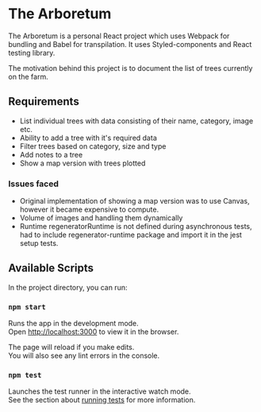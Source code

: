 # The Arboretum

The Arboretum is a personal React project which uses Webpack for bundling and Babel for transpilation. It uses Styled-components and React testing library.

The motivation behind this project is to document the list of trees currently on the farm. 

## Requirements

- List individual trees with data consisting of their name, category, image etc.
- Ability to add a tree with it's required data
- Filter trees based on category, size and type
- Add notes to a tree
- Show a map version with trees plotted

### Issues faced 

- Original implementation of showing a map version was to use Canvas, however it became expensive to compute.
- Volume of images and handling them dynamically
- Runtime regeneratorRuntime is not defined during asynchronous tests, had to include regenerator-runtime package and import it in the jest setup tests.


## Available Scripts

In the project directory, you can run:

### `npm start`

Runs the app in the development mode.<br>
Open [http://localhost:3000](http://localhost:3000) to view it in the browser.

The page will reload if you make edits.<br>
You will also see any lint errors in the console.

### `npm test`

Launches the test runner in the interactive watch mode.<br>
See the section about [running tests](https://facebook.github.io/create-react-app/docs/running-tests) for more information.